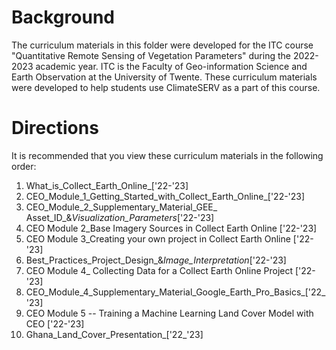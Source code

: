 # Background 

The curriculum materials in this folder were developed for the ITC course "Quantitative Remote Sensing of Vegetation Parameters" during the 2022-2023 academic year. ITC is the Faculty of Geo-information Science and Earth Observation at the University of Twente. These curriculum materials were developed to help students use ClimateSERV as a part of this course.
# Directions

It is recommended that you view these curriculum materials in the following order: 

1. What_is_Collect_Earth_Online_['22-'23]
2. CEO_Module_1_Getting_Started_with_Collect_Earth_Online_['22-'23]
3. CEO_Module_2_Supplementary_Material_GEE_ Asset_ID_&_Visualization_Parameters_['22-'23]
4. CEO Module 2_Base Imagery Sources in Collect Earth Online ['22-'23]
5. CEO Module 3_Creating your own project in Collect Earth Online ['22-'23]
6. Best_Practices_Project_Design_&_Image_Interpretation_['22-'23]
7. CEO Module 4_ Collecting Data for a Collect Earth Online Project ['22-'23]
8. CEO_Module_4_Supplementary_Material_Google_Earth_Pro_Basics_['22_'23]
9. CEO Module 5 -- Training a Machine Learning Land Cover Model with CEO ['22-'23]
10. Ghana_Land_Cover_Presentation_['22_'23]
    
